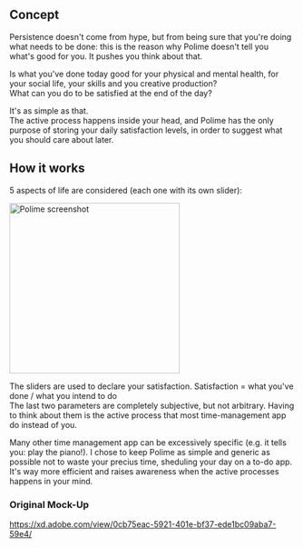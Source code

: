 ## Concept

Persistence doesn't come from hype, but from being sure that you're doing what needs to be done: this is the reason why Polime doesn't tell you what's good for you. It pushes you think about that. 

Is what you've done today good for your physical and mental health, for your social life, your skills and you creative production?  
What can you do to be satisfied at the end of the day? 

It's as simple as that.  
The active process happens inside your head, and Polime has the only purpose of storing your daily satisfaction levels, in order to suggest what you should care about later.

## How it works

5 aspects of life are considered (each one with its own slider):

<img src="https://user-images.githubusercontent.com/63930332/120335726-006dc480-c2f2-11eb-86b8-99015c3459fe.png" alt="Polime screenshot" width="300"/>

The sliders are used to declare your satisfaction.
Satisfaction = what you've done / what you intend to do  
The last two parameters are completely subjective, but not arbitrary. Having to think about them is the active process that most time-management app do instead of you. 

Many other time management app can be excessively specific (e.g. it tells you: play the piano!). I chose to keep Polime as simple and generic as possible not to waste your precius time, sheduling your day on a to-do app. It's way more efficient and raises awareness when the active processes happens in your mind.

### Original Mock-Up
https://xd.adobe.com/view/0cb75eac-5921-401e-bf37-ede1bc09aba7-59e4/
